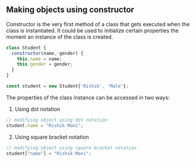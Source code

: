 ## Making objects using constructor

Constructor is the very first method of a class that gets executed when the class is instantiated. It could be used to initialize certain properties the moment an instance of the class is created.

```javascript
class Student {
  constructor(name, gender) {
    this.name = name;
    this.gender = gender;
  }
}

const student = new Student{'Rishik', 'Male'};
```

The properties of the class instance can be accessed in two ways:

1. Using dot notation

```javascript
// modifying object using dot notation
student.name = "Rishik Mani";
```

2. Using square bracket notation

```javascript
// modifying object using square bracket notation
student["name"] = "Rishik Mani";
```
